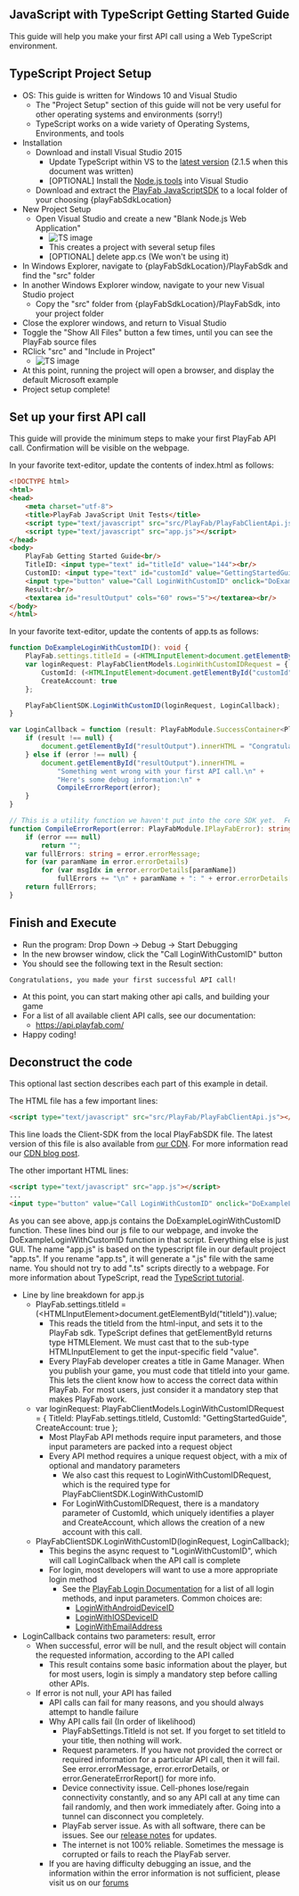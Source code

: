 
JavaScript with TypeScript Getting Started Guide
----

This guide will help you make your first API call using a Web TypeScript environment.

TypeScript Project Setup
----

* OS: This guide is written for Windows 10 and Visual Studio
  * The "Project Setup" section of this guide will not be very useful for other operating systems and environments (sorry!)
  * TypeScript works on a wide variety of Operating Systems, Environments, and tools
* Installation
  * Download and install Visual Studio 2015
    * Update TypeScript within VS to the [latest version](https://www.microsoft.com/en-us/download/details.aspx?id=48593) (2.1.5 when this document was written)
    * [OPTIONAL] Install the [Node.js tools](https://www.visualstudio.com/vs/node-js/) into Visual Studio
  * Download and extract the [PlayFab JavaScriptSDK](https://github.com/PlayFab/JavaScriptSDK/archive/master.zip) to a local folder of your choosing {playFabSdkLocation}
* New Project Setup
  * Open Visual Studio and create a new "Blank Node.js Web Application"
    * ![TS image](/public/images/TypeScript/NewProj.png)
    * This creates a project with several setup files
    * [OPTIONAL] delete app.cs (We won't be using it)
* In Windows Explorer, navigate to {playFabSdkLocation}/PlayFabSdk and find the "src" folder
* In another Windows Explorer window, navigate to your new Visual Studio project
  * Copy the "src" folder from {playFabSdkLocation}/PlayFabSdk, into your project folder
* Close the explorer windows, and return to Visual Studio
* Toggle the "Show All Files" button a few times, until you can see the PlayFab source files
* RClick "src" and "Include in Project"
  * ![TS image](/public/images/TypeScript/IncludeSdk.png)
* At this point, running the project will open a browser, and display the default Microsoft example
* Project setup complete!


Set up your first API call
----

This guide will provide the minimum steps to make your first PlayFab API call.  Confirmation will be visible on the webpage.

In your favorite text-editor, update the contents of index.html as follows:
```HTML
<!DOCTYPE html>
<html>
<head>
    <meta charset="utf-8">
    <title>PlayFab JavaScript Unit Tests</title>
    <script type="text/javascript" src="src/PlayFab/PlayFabClientApi.js"></script>
    <script type="text/javascript" src="app.js"></script>
</head>
<body>
    PlayFab Getting Started Guide<br/>
    TitleID: <input type="text" id="titleId" value="144"><br/>
    CustomID: <input type="text" id="customId" value="GettingStartedGuide"><br/>
    <input type="button" value="Call LoginWithCustomID" onclick="DoExampleLoginWithCustomID()"><br/>
    Result:<br/>
    <textarea id="resultOutput" cols="60" rows="5"></textarea><br/>
</body>
</html>
```

In your favorite text-editor, update the contents of app.ts as follows:
```TypeScript
function DoExampleLoginWithCustomID(): void {
    PlayFab.settings.titleId = (<HTMLInputElement>document.getElementById("titleId")).value;
    var loginRequest: PlayFabClientModels.LoginWithCustomIDRequest = {
        CustomId: (<HTMLInputElement>document.getElementById("customId")).value,
        CreateAccount: true
    };

    PlayFabClientSDK.LoginWithCustomID(loginRequest, LoginCallback);
}

var LoginCallback = function (result: PlayFabModule.SuccessContainer<PlayFabClientModels.LoginResult>, error: PlayFabModule.IPlayFabError): void {
    if (result !== null) {
        document.getElementById("resultOutput").innerHTML = "Congratulations, you made your first successful API call!";
    } else if (error !== null) {
        document.getElementById("resultOutput").innerHTML =
            "Something went wrong with your first API call.\n" +
            "Here's some debug information:\n" +
            CompileErrorReport(error);
    }
}

// This is a utility function we haven't put into the core SDK yet.  Feel free to use it.
function CompileErrorReport(error: PlayFabModule.IPlayFabError): string {
    if (error === null)
        return "";
    var fullErrors: string = error.errorMessage;
    for (var paramName in error.errorDetails)
        for (var msgIdx in error.errorDetails[paramName])
            fullErrors += "\n" + paramName + ": " + error.errorDetails[paramName][msgIdx];
    return fullErrors;
}
```

Finish and Execute
----

* Run the program: Drop Down -> Debug -> Start Debugging
* In the new browser window, click the "Call LoginWithCustomID" button
* You should see the following text in the Result section:
```text
Congratulations, you made your first successful API call!
```

* At this point, you can start making other api calls, and building your game
* For a list of all available client API calls, see our documentation:
  * https://api.playfab.com/
* Happy coding!

Deconstruct the code
----


This optional last section describes each part of this example in detail.

The HTML file has a few important lines:
```HTML
<script type="text/javascript" src="src/PlayFab/PlayFabClientApi.js"></script>
```

This line loads the Client-SDK from the local PlayFabSDK file. The latest version of this file is also available from [our CDN](https://download.playfab.com/PlayFabClientApi.js).  For more information read our [CDN blog post](https://blog.playfab.com/blog/playfab-now-serving-javascript-sdk-via-cdn/).

The other important HTML lines:
```HTML
<script type="text/javascript" src="app.js"></script>
...
<input type="button" value="Call LoginWithCustomID" onclick="DoExampleLoginWithCustomID()"><br />
```

As you can see above, app.js contains the DoExampleLoginWithCustomID function. These lines bind our js file to our webpage, and invoke the DoExampleLoginWithCustomID function in that script.  Everything else is just GUI.  The name "app.js" is based on the typescript file in our default project "app.ts".  If you rename "app.ts", it will generate a ".js" file with the same name.  You should not try to add ".ts" scripts directly to a webpage.  For more information about TypeScript, read the [TypeScript tutorial](https://www.typescriptlang.org/docs/tutorial.html).

* Line by line breakdown for app.js
  * PlayFab.settings.titleId = (&lt;HTMLInputElement>document.getElementById("titleId")).value;
    * This reads the titleId from the html-input, and sets it to the PlayFab sdk.  TypeScript defines that getElementById returns type HTMLElement.  We must cast that to the sub-type HTMLInputElement to get the input-specific field "value".
    * Every PlayFab developer creates a title in Game Manager.  When you publish your game, you must code that titleId into your game.  This lets the client know how to access the correct data within PlayFab.  For most users, just consider it a mandatory step that makes PlayFab work.
  * var loginRequest: PlayFabClientModels.LoginWithCustomIDRequest = { TitleId: PlayFab.settings.titleId, CustomId: "GettingStartedGuide", CreateAccount: true };
    * Most PlayFab API methods require input parameters, and those input parameters are packed into a request object
    * Every API method requires a unique request object, with a mix of optional and mandatory parameters
      * We also cast this request to LoginWithCustomIDRequest, which is the required type for PlayFabClientSDK.LoginWithCustomID
      * For LoginWithCustomIDRequest, there is a mandatory parameter of CustomId, which uniquely identifies a player and CreateAccount, which allows the creation of a new account with this call.
  * PlayFabClientSDK.LoginWithCustomID(loginRequest, LoginCallback);
    * This begins the async request to "LoginWithCustomID", which will call LoginCallback when the API call is complete
    * For login, most developers will want to use a more appropriate login method
      * See the [PlayFab Login Documentation](https://api.playfab.com/Documentation/Client#Authentication) for a list of all login methods, and input parameters.  Common choices are:
        * [LoginWithAndroidDeviceID](https://api.playfab.com/Documentation/Client/method/LoginWithAndroidDeviceID)
        * [LoginWithIOSDeviceID](https://api.playfab.com/Documentation/Client/method/LoginWithIOSDeviceID)
        * [LoginWithEmailAddress](https://api.playfab.com/Documentation/Client/method/LoginWithEmailAddress)
* LoginCallback contains two parameters: result, error
  * When successful, error will be null, and the result object will contain the requested information, according to the API called
    * This result contains some basic information about the player, but for most users, login is simply a mandatory step before calling other APIs.
  * If error is not null, your API has failed
    * API calls can fail for many reasons, and you should always attempt to handle failure
    * Why API calls fail (In order of likelihood)
      * PlayFabSettings.TitleId is not set.  If you forget to set titleId to your title, then nothing will work.
      * Request parameters.  If you have not provided the correct or required information for a particular API call, then it will fail.  See error.errorMessage, error.errorDetails, or error.GenerateErrorReport() for more info.
      * Device connectivity issue.  Cell-phones lose/regain connectivity constantly, and so any API call at any time can fail randomly, and then work immediately after.  Going into a tunnel can disconnect you completely.
      * PlayFab server issue.  As with all software, there can be issues.  See our [release notes](https://api.playfab.com/releaseNotes/) for updates.
      * The internet is not 100% reliable.  Sometimes the message is corrupted or fails to reach the PlayFab server.
    * If you are having difficulty debugging an issue, and the information within the error information is not sufficient, please visit us on our [forums](https://community.playfab.com/index.html)

